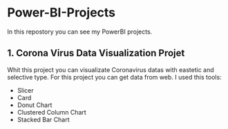 # Power-BI-Projects

In this repostory you can see my PowerBI projects. 

## 1. Corona Virus Data Visualization Projet

Whit this project you can visualizate Coronavirus datas with eastetic and selective type. For this project you can get data from web. I used this tools:

- Slicer
- Card
- Donut Chart
- Clustered Column Chart
- Stacked Bar Chart
